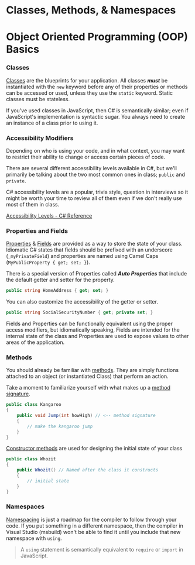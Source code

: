 # Classes, Methods, & Namespaces

# Object Oriented Programming (OOP) Basics

### Classes

[Classes](https://github.com/nss-evening-cohort-8/bangazon-inc/blob/master/orientation/03_CLASSES.md) are the blueprints for your application. All classes ***must*** be instantiated with the `new` keyword before any of their properties or methods can be accessed or used, unless they use the `static` keyword. Static classes must be stateless.

If you've used classes in JavaScript, then C# is semantically similar; even if JavaScript's implementation is syntactic sugar. You always need to create an instance of a class prior to using it.

### Accessibility Modifiers

Depending on who is using your code, and in what context, you may want to restrict their ability to change or access certain pieces of code.

There are several different accessibility levels available in C#, but we'll primarily be talking about the two most common ones in class; `public` and `private`.

C# accessibility levels are a popular, trivia style, question in interviews so it might be worth your time to review all of them even if we don't really use most of them in class.

[Accessibility Levels - C# Reference](https://docs.microsoft.com/en-us/dotnet/csharp/language-reference/keywords/accessibility-levels)

### Properties and Fields

[Properties](https://docs.microsoft.com/en-us/dotnet/csharp/programming-guide/classes-and-structs/properties) & [Fields](https://docs.microsoft.com/en-us/dotnet/csharp/programming-guide/classes-and-structs/fields) are provided as a way to store the state of your class. Idiomatic C# states that fields should be prefixed with an underscore (`_myPrivateField`) and properties are named using Camel Caps (`MyPublicProperty { get; set; }`).

There is a special version of Properties called ***Auto Properties*** that include the default getter and setter for the property.

```csharp
public string HomeAddress { get; set; }
```

You can also customize the accessibility of the getter or setter.

```csharp
public string SocialSecurityNumber { get; private set; }
```

Fields and Properties can be functionally equivalent using the proper access modifiers, but idiomatically speaking, Fields are intended for the internal state of the class and Properties are used to expose values to other areas of the application.

### Methods

You should already be familiar with [methods](https://github.com/nss-evening-cohort-8/bangazon-inc/blob/master/orientation/04_METHODS.md). They are simply functions attached to an object (or instantiated Class) that perform an action.

Take a moment to familiarize yourself with what makes up a [method signature](https://docs.microsoft.com/en-us/dotnet/csharp/programming-guide/classes-and-structs/methods).

```csharp
public class Kangaroo
{
	public void Jump(int howHigh) // <-- method signature
	{
		// make the kangaroo jump
	}
}
```

[Constructor methods](https://github.com/nss-evening-cohort-8/bangazon-inc/blob/master/concepts/csharp-language/constructor-methods.md) are used for designing the initial state of your class

```csharp
public class Whozit
{
	public Whozit() // Named after the class it constructs
	{
		// initial state
	}
}
```

### Namespaces

[Namespacing](https://github.com/nss-evening-cohort-8/bangazon-inc/blob/master/orientation/05_NAMESPACING.md) is just a roadmap for the compiler to follow through your code. If you put something in a different namespace, then the compiler in Visual Studio (msbuild) won't be able to find it until you include that new namespace with `using`.

> A `using` statement is semantically equivalent to `require` or `import` in JavaScript.
>
